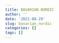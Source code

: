 ```yaml
---
title: BAVARIAN NORDIC
author: ''
date: '2022-08-29'
slug: bavarian_nordic
categories: []
tags: []
---
```

